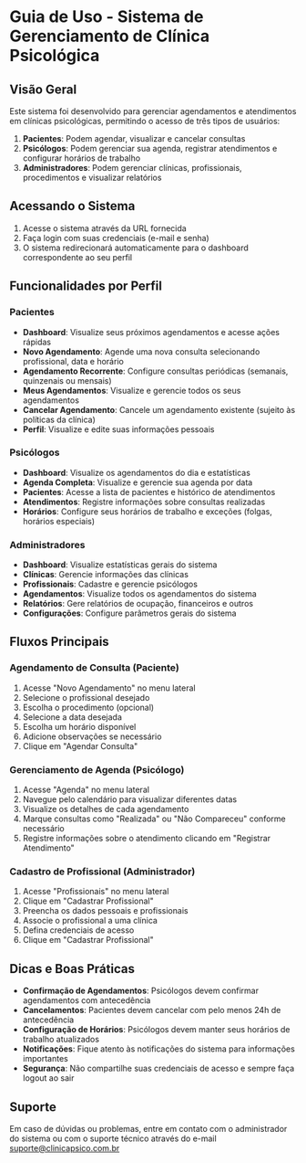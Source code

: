 # Guia de Uso - Sistema de Gerenciamento de Clínica Psicológica

## Visão Geral

Este sistema foi desenvolvido para gerenciar agendamentos e atendimentos em clínicas psicológicas, permitindo o acesso de três tipos de usuários:

1. **Pacientes**: Podem agendar, visualizar e cancelar consultas
2. **Psicólogos**: Podem gerenciar sua agenda, registrar atendimentos e configurar horários de trabalho
3. **Administradores**: Podem gerenciar clínicas, profissionais, procedimentos e visualizar relatórios

## Acessando o Sistema

1. Acesse o sistema através da URL fornecida
2. Faça login com suas credenciais (e-mail e senha)
3. O sistema redirecionará automaticamente para o dashboard correspondente ao seu perfil

## Funcionalidades por Perfil

### Pacientes

- **Dashboard**: Visualize seus próximos agendamentos e acesse ações rápidas
- **Novo Agendamento**: Agende uma nova consulta selecionando profissional, data e horário
- **Agendamento Recorrente**: Configure consultas periódicas (semanais, quinzenais ou mensais)
- **Meus Agendamentos**: Visualize e gerencie todos os seus agendamentos
- **Cancelar Agendamento**: Cancele um agendamento existente (sujeito às políticas da clínica)
- **Perfil**: Visualize e edite suas informações pessoais

### Psicólogos

- **Dashboard**: Visualize os agendamentos do dia e estatísticas
- **Agenda Completa**: Visualize e gerencie sua agenda por data
- **Pacientes**: Acesse a lista de pacientes e histórico de atendimentos
- **Atendimentos**: Registre informações sobre consultas realizadas
- **Horários**: Configure seus horários de trabalho e exceções (folgas, horários especiais)

### Administradores

- **Dashboard**: Visualize estatísticas gerais do sistema
- **Clínicas**: Gerencie informações das clínicas
- **Profissionais**: Cadastre e gerencie psicólogos
- **Agendamentos**: Visualize todos os agendamentos do sistema
- **Relatórios**: Gere relatórios de ocupação, financeiros e outros
- **Configurações**: Configure parâmetros gerais do sistema

## Fluxos Principais

### Agendamento de Consulta (Paciente)

1. Acesse "Novo Agendamento" no menu lateral
2. Selecione o profissional desejado
3. Escolha o procedimento (opcional)
4. Selecione a data desejada
5. Escolha um horário disponível
6. Adicione observações se necessário
7. Clique em "Agendar Consulta"

### Gerenciamento de Agenda (Psicólogo)

1. Acesse "Agenda" no menu lateral
2. Navegue pelo calendário para visualizar diferentes datas
3. Visualize os detalhes de cada agendamento
4. Marque consultas como "Realizada" ou "Não Compareceu" conforme necessário
5. Registre informações sobre o atendimento clicando em "Registrar Atendimento"

### Cadastro de Profissional (Administrador)

1. Acesse "Profissionais" no menu lateral
2. Clique em "Cadastrar Profissional"
3. Preencha os dados pessoais e profissionais
4. Associe o profissional a uma clínica
5. Defina credenciais de acesso
6. Clique em "Cadastrar Profissional"

## Dicas e Boas Práticas

- **Confirmação de Agendamentos**: Psicólogos devem confirmar agendamentos com antecedência
- **Cancelamentos**: Pacientes devem cancelar com pelo menos 24h de antecedência
- **Configuração de Horários**: Psicólogos devem manter seus horários de trabalho atualizados
- **Notificações**: Fique atento às notificações do sistema para informações importantes
- **Segurança**: Não compartilhe suas credenciais de acesso e sempre faça logout ao sair

## Suporte

Em caso de dúvidas ou problemas, entre em contato com o administrador do sistema ou com o suporte técnico através do e-mail suporte@clinicapsico.com.br
